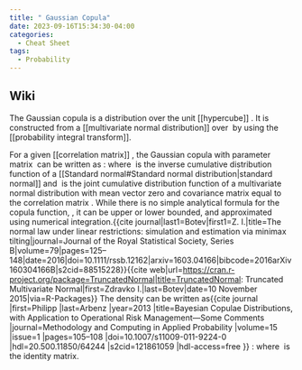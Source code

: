 ```yaml
---
title: " Gaussian Copula"
date: 2023-09-16T15:34:30-04:00
categories:
  - Cheat Sheet
tags:
  - Probability
---
```


## Wiki

The Gaussian copula is a distribution over the unit [[hypercube]] <math>[0,1]^d</math>. It is constructed from a [[multivariate normal distribution]] over <math>\mathbb{R}^d</math> by using the [[probability integral transform]].

For a given [[correlation matrix]] <math>R\in[-1, 1]^{d\times d}</math>, the Gaussian copula with parameter matrix <math>R</math> can be written as
:<math> C_R^{\text{Gauss}}(u) = \Phi_R\left(\Phi^{-1}(u_1),\dots, \Phi^{-1}(u_d) \right), </math>
where <math>\Phi^{-1}</math> is the inverse cumulative distribution function of a [[Standard normal#Standard normal distribution|standard normal]] and <math>\Phi_R</math> is the joint cumulative distribution function of a multivariate normal distribution with mean vector zero and covariance matrix equal to the correlation matrix <math>R</math>. While there is no simple analytical formula for the copula function, <math>C_R^{\text{Gauss}}(u)</math>, it can be upper or lower bounded, and  approximated using numerical integration.<ref name="bo16">{{cite journal|last1=Botev|first1=Z. I.|title=The normal law under linear restrictions: simulation and estimation via minimax tilting|journal=Journal of the Royal Statistical Society, Series B|volume=79|pages=125–148|date=2016|doi=10.1111/rssb.12162|arxiv=1603.04166|bibcode=2016arXiv160304166B|s2cid=88515228}}</ref><ref>{{cite web|url=https://cran.r-project.org/package=TruncatedNormal|title=TruncatedNormal: Truncated Multivariate Normal|first=Zdravko I.|last=Botev|date=10 November 2015|via=R-Packages}}</ref> The density can be written as<ref>{{cite journal |first=Philipp |last=Arbenz |year=2013 |title=Bayesian Copulae Distributions, with Application to Operational Risk Management—Some Comments |journal=Methodology and Computing in Applied Probability |volume=15 |issue=1 |pages=105–108 |doi=10.1007/s11009-011-9224-0 |hdl=20.500.11850/64244 |s2cid=121861059 |hdl-access=free }}</ref>
:<math> c_R^{\text{Gauss}}(u)
= \frac{1}{\sqrt{\det{R}}}\exp\left(-\frac{1}{2}
\begin{pmatrix}\Phi^{-1}(u_1)\\ \vdots \\ \Phi^{-1}(u_d)\end{pmatrix}^T \cdot
\left(R^{-1}-I\right) \cdot
\begin{pmatrix}\Phi^{-1}(u_1)\\ \vdots \\ \Phi^{-1}(u_d)\end{pmatrix}
\right), </math>
where <math>\mathbf{I}</math> is the identity matrix.
